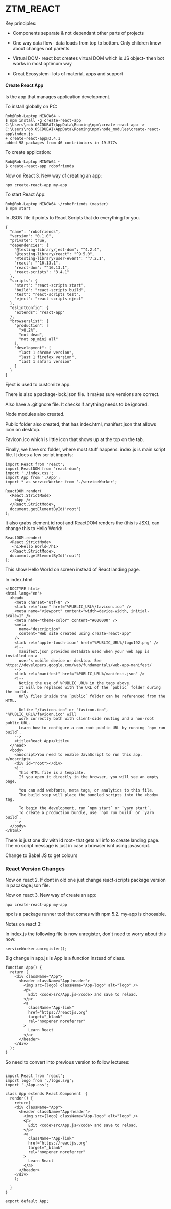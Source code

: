 # ZTM_REACT

Key principles: 

* Components separate & not dependant other parts of projects

* One way data flow- data loads from top to bottom. Only children know about changes not parents. 

* Virtual DOM- react bot creates virtual DOM which is JS object- then bot works in most optimum way

* Great Ecosystem- lots of material, apps and support

#### Create React App ####

Is the app that manages application development. 

To install globally on PC:

```gitattributes
Rob@Rob-Laptop MINGW64 ~
$ npm install -g create-react-app
C:\Users\rob.OSCDUBAI\AppData\Roaming\npm\create-react-app -> C:\Users\rob.OSCDUBAI\AppData\Roaming\npm\node_modules\create-react-app\index.js
+ create-react-app@3.4.1
added 98 packages from 46 contributors in 19.577s
```

To create application: 

```gitattributes
Rob@Rob-Laptop MINGW64 ~
$ create-react-app robofriends

```
Now on React 3. New way of creating an app: 
```
npx create-react-app my-app
```
To start React App: 

```gitAttributes
Rob@Rob-Laptop MINGW64 ~/robofriends (master)
$ npm start
```


In JSON file it points to React Scripts that do everything for you. 

```
{
  "name": "robofriends",
  "version": "0.1.0",
  "private": true,
  "dependencies": {
    "@testing-library/jest-dom": "^4.2.4",
    "@testing-library/react": "^9.5.0",
    "@testing-library/user-event": "^7.2.1",
    "react": "^16.13.1",
    "react-dom": "^16.13.1",
    "react-scripts": "3.4.1"
  },
  "scripts": {
    "start": "react-scripts start",
    "build": "react-scripts build",
    "test": "react-scripts test",
    "eject": "react-scripts eject"
  },
  "eslintConfig": {
    "extends": "react-app"
  },
  "browserslist": {
    "production": [
      ">0.2%",
      "not dead",
      "not op_mini all"
    ],
    "development": [
      "last 1 chrome version",
      "last 1 firefox version",
      "last 1 safari version"
    ]
  }
}
```

Eject is used to customize app.

There is also a package-lock.json file. It makes sure versions are correct. 

Also have a .gitignore file. It checks if anything needs to be ignored. 

Node modules also created. 

Public folder also created, that has index.html, manifest.json that allows icon on desktop. 

Favicon.ico which is little icon that shows up at the top on the tab. 

Finally, we have src folder, where most stuff happens. index.js is main script file. It does a few script imports: 

```
import React from 'react';
import ReactDOM from 'react-dom';
import './index.css';
import App from './App';
import * as serviceWorker from './serviceWorker';

ReactDOM.render(
  <React.StrictMode>
    <App />
  </React.StrictMode>,
  document.getElementById('root')
);

```

It also grabs element id root and ReactDOM renders the <APP/> (this is JSX), can change this to Hello World:


```
ReactDOM.render(
  <React.StrictMode>
   <h1>Hello World</h1>
  </React.StrictMode>,
  document.getElementById('root')
);

```
This show Hello World on screen instead of React landing page. 


In index.html: 

```
<!DOCTYPE html>
<html lang="en">
  <head>
    <meta charset="utf-8" />
    <link rel="icon" href="%PUBLIC_URL%/favicon.ico" />
    <meta name="viewport" content="width=device-width, initial-scale=1" />
    <meta name="theme-color" content="#000000" />
    <meta
      name="description"
      content="Web site created using create-react-app"
    />
    <link rel="apple-touch-icon" href="%PUBLIC_URL%/logo192.png" />
    <!--
      manifest.json provides metadata used when your web app is installed on a
      user's mobile device or desktop. See https://developers.google.com/web/fundamentals/web-app-manifest/
    -->
    <link rel="manifest" href="%PUBLIC_URL%/manifest.json" />
    <!--
      Notice the use of %PUBLIC_URL% in the tags above.
      It will be replaced with the URL of the `public` folder during the build.
      Only files inside the `public` folder can be referenced from the HTML.

      Unlike "/favicon.ico" or "favicon.ico", "%PUBLIC_URL%/favicon.ico" will
      work correctly both with client-side routing and a non-root public URL.
      Learn how to configure a non-root public URL by running `npm run build`.
    -->
    <title>React App</title>
  </head>
  <body>
    <noscript>You need to enable JavaScript to run this app.</noscript>
    <div id="root"></div>
    <!--
      This HTML file is a template.
      If you open it directly in the browser, you will see an empty page.

      You can add webfonts, meta tags, or analytics to this file.
      The build step will place the bundled scripts into the <body> tag.

      To begin the development, run `npm start` or `yarn start`.
      To create a production bundle, use `npm run build` or `yarn build`.
    -->
  </body>
</html>

```

There is just one div with id root- that gets all info to create landing page. The no script message is just in case a browser isnt using javascript. 

Change to Babel JS to get colours 

### React Version Changes ###
Now on react 2. If dont in old one just change react-scripts package version in pacakage.json file. 

Now on react 3. New way of create an app: 

```
npx create-react-app my-app
```

npx is a package runner tool that comes with npm 5.2. my-app is choosable.

Notes on react 3: 

In index.js the following file is now unregister, don't need to worry about this now: 
```
serviceWorker.unregister();
```
Big change in app.js is App is a function instead of class.

```
function App() {
  return (
    <div className="App">
      <header className="App-header">
        <img src={logo} className="App-logo" alt="logo" />
        <p>
          Edit <code>src/App.js</code> and save to reload.
        </p>
        <a
          className="App-link"
          href="https://reactjs.org"
          target="_blank"
          rel="noopener noreferrer"
        >
          Learn React
        </a>
      </header>
    </div>
  );
}

```

So need to convert into previous version to follow lectures: 

```

import React from 'react';
import logo from './logo.svg';
import './App.css';

class App extends React.Component  {
  render() { 
    return(
    <div className="App">
      <header className="App-header">
        <img src={logo} className="App-logo" alt="logo" />
        <p>
          Edit <code>src/App.js</code> and save to reload.
        </p>
        <a
          className="App-link"
          href="https://reactjs.org"
          target="_blank"
          rel="noopener noreferrer"
        >
          Learn React
        </a>
      </header>
    </div>
    );
  
  }
}

export default App;

```
